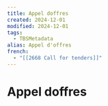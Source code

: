 ```yaml
---
title: Appel doffres
created: 2024-12-01
modified: 2024-12-01
tags:
  - TBSMetadata
alias: Appel d'offres
french:
  - "[[2668 Call for tenders]]"
---
```

# Appel doffres
